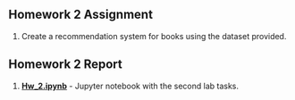 ## Homework 2 Assignment

1. Create a recommendation system for books using the dataset provided.

## Homework 2 Report

1. **[Hw_2.ipynb](Hw_2.ipynb)** - Jupyter notebook with the second lab tasks.